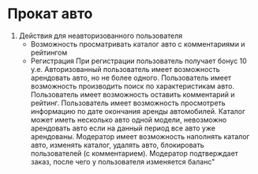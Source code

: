 # Прокат авто

1) Действия для неавторизованного пользователя
   - Возможность просматривать каталог авто с комментариями и рейтингом
   - Регистрация
При регистрации пользователь получает бонус 10 у.е. 
Авторизованный пользователь имеет возможность арендовать авто, но не более одного.
Пользователь имеет возможность производить поиск по характеристикам авто. 
Пользователь имеет возможность оставить комментарий и рейтинг.
Пользователь имеет возможность просмотреть информацию по дате окончания аренды автомобилей.
Каталог может иметь несколько авто одной модели, невозможно арендовать авто если на данный период  все авто уже арендованы. 
Модератор имеет возможность наполнять каталог авто, изменять каталог, удалять авто, блокировать пользователей (с комментарием).
Модератор подтверждает заказ, после чего у пользователя изменяется баланс"

